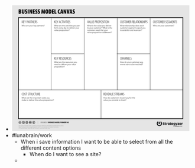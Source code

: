 - ![Business Model Canvas.jpg](../assets/Business_Model_Canvas_1705258201891_0.jpg)
- #lunabrain/work
	- When i save information I want to be able to select from all the different content options
		- When do I want to see a site?
	-